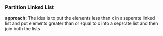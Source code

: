 ### Partition Linked List

  **approach:** 
  The idea is to put the elements less than x in a seperate linked list 
  and put elements greater than or equal to  x into a seperate list and then join both the lists

    
